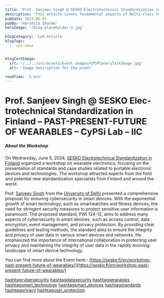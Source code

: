 ```yaml
---
title: 'Prof. Sanjeev Singh @ SESKO Elec­trotech­ni­cal Stan­dard­iza­tion in Finland – PAST-PRESENT-FUTURE OF WEARABLES'
description: 'This article covers fundamental aspacts of Multi-class Text Classification'
pubDate: 2023-06-07
pubBy: 'Harshita Sharma'
heroImage: '/blog-placeholder-3.jpg'

blogCategory: 'Lab Article'
blogTags: 
  -  cps-news


blogCardImage:
  src: '/../../src/assets/Event-images/CPSPlenaryTalkImage.jpg'
  alt: 'Image description for the event'

readTime: '5 min'
---
```


# Prof. Sanjeev Singh @ SESKO Elec­trotech­ni­cal Stan­dard­iza­tion in Finland – PAST-PRESENT-FUTURE OF WEARABLES – CyPSi Lab – IIC
##### About the Workshop

On Wednesday, June 5, 2024, [SESKO Elec­trotech­ni­cal Stan­dard­iza­tion in Finland](https://www.linkedin.com/company/sesko-ry/) organized a workshop on wearable electronics, focusing on the presentation of standards and case studies related to portable electronic devices and technologies. The workshop attracted experts from the field and potential new standardization specialists from Finland and around the world.

Prof. [Sanjeev Singh](https://www.linkedin.com/in/sanjeev-singh-370980b/) from the [University of Delhi](https://www.linkedin.com/company/university-of-delhi-du/) presented a comprehensive proposal for ensuring cybersecurity in smart devices. With the exponential growth of smart technology, such as smartwatches and fitness devices, the need for stringent security measures to protect sensitive user information is paramount. The proposed standard, PWI 124-12, aims to address many aspects of cybersecurity in smart devices, such as access control, data encryption, event management, and privacy protection. By providing clear guidelines and testing methods, the standard aims to ensure the integrity and privacy of user data in various smart devices and networks. He emphasized the importance of international collaboration in protecting user privacy and maintaining the integrity of user data in the rapidly evolving landscape of smart device technology.

You can find more about the Event here:- [https://sesko.fi/en/workshop-past-present-future-of-wearables/](https://sesko.fi/en/workshop-past-present-future-of-wearables/)

[hashtagcybersecurity](https://www.linkedin.com/feed/hashtag/?keywords=cybersecurity&highlightedUpdateUrns=urn%3Ali%3Aactivity%3A7204477415094456320) [hashtagdatasecurity](https://www.linkedin.com/feed/hashtag/?keywords=datasecurity&highlightedUpdateUrns=urn%3Ali%3Aactivity%3A7204477415094456320) [hashtagwearables](https://www.linkedin.com/feed/hashtag/?keywords=wearables&highlightedUpdateUrns=urn%3Ali%3Aactivity%3A7204477415094456320) [hashtagsmart\_technology](https://www.linkedin.com/feed/hashtag/?keywords=smart_technology&highlightedUpdateUrns=urn%3Ali%3Aactivity%3A7204477415094456320) [hashtagsmart\_devices](https://www.linkedin.com/feed/hashtag/?keywords=smart_devices&highlightedUpdateUrns=urn%3Ali%3Aactivity%3A7204477415094456320) [hashtagstandards](https://www.linkedin.com/feed/hashtag/?keywords=standards&highlightedUpdateUrns=urn%3Ali%3Aactivity%3A7204477415094456320) [hashtagprivacy](https://www.linkedin.com/feed/hashtag/?keywords=privacy&highlightedUpdateUrns=urn%3Ali%3Aactivity%3A7204477415094456320) [hashtaguser\_protection](https://www.linkedin.com/feed/hashtag/?keywords=user_protection&highlightedUpdateUrns=urn%3Ali%3Aactivity%3A7204477415094456320)